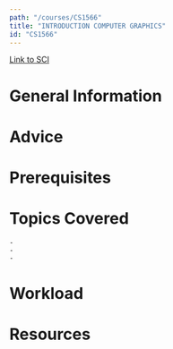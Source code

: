 ```yaml
---
path: "/courses/CS1566"
title: "INTRODUCTION COMPUTER GRAPHICS"
id: "CS1566"
---
```

[Link to SCI]("http://courses.sci.pitt.edu/courses/courses/view/CS-1566")

# General Information

# Advice


# Prerequisites
<!-- PREREQ_REPLACEMENT (Do not remove) -->

<!-- END PREREQ_REPLACEMENT (Do not remove) -->
# Topics Covered
	- 
	-
	-
# Workload

<!-- TESTIMONIALS
# Testimonials
This gets replaced with Gatsby, its
data comes from Google Sheets for easier
editing!
-->

# Resources
